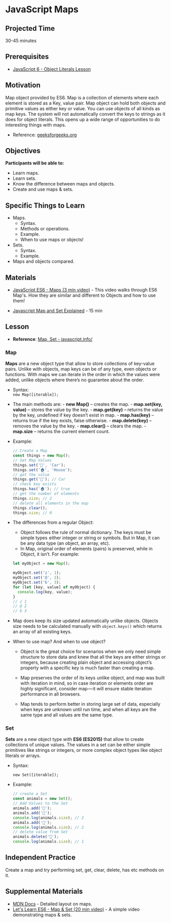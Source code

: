 # JavaScript Maps

## Projected Time

30-45 minutes

## Prerequisites

- [JavaScript 6 - Object Literals Lesson](../javascript/javascript-6-object-literals.md)

## Motivation

Map object provided by ES6. Map is a collection of elements where each element is stored as a Key, value pair. Map object can hold both objects and primitive values as either key or value. You can use objects of all kinds as map keys. The system will not automatically convert the keys to strings as it does for object literals. This opens up a wide range of opportunities to do interesting things with maps.

- Reference: [geeksforgeeks.org](https://www.geeksforgeeks.org/map-in-javascript/)

## Objectives

**Participants will be able to:**

- Learn maps.
- Learn sets.
- Know the difference between maps and objects.
- Create and use maps & sets.

## Specific Things to Learn

- Maps.
  - Syntax.
  - Methods or operations.
  - Example.
  - When to use maps or objects!
- Sets.
  - Syntax.
  - Example.
- Maps and objects compared.

## Materials

- [JavaScript ES6 - Maps (3 min video)](https://www.youtube.com/watch?v=QjYk58e-8v4) - This video walks through ES6 Map's. How they are similar and different to Objects and how to use them!

- [Javascript Map and Set Explained](https://www.youtube.com/watch?v=hLgUTM3FOII) - 15 min

## Lesson

- **Reference**: [Map, Set - javascript.info/](https://javascript.info/map-set-weakmap-weakset)

### Map

**Maps** are a new object type that allow to store collections of key-value pairs. Unlike with objects, map keys can be of any type, even objects or functions. With maps we can iterate in the order in which the values were added, unlike objects where there’s no guarantee about the order.

- Syntax:<br>
  `new Map([iterable]);`

- The main methods are: - **new Map()** – creates the map. - **map.set(key, value)** – stores the value by the key. - **map.get(key)** – returns the value by the key, undefined if key doesn’t exist in map. - **map.has(key)** – returns true if the key exists, false otherwise. - **map.delete(key)** – removes the value by the key. - **map.clear()** – clears the map. - **map.size** – returns the current element count.

- Example:

  ```javascript
  // Create a Map
  const things = new Map();
  // Set Map Values
  things.set('🚗', 'Car');
  things.set('🏠', 'House');
  // get the value
  things.get('🚗'); // Car
  // check key exists
  things.has('🏠'); // true
  // get the number of elements
  things.size; // 2
  // delete all elements in the map
  things.clear();
  things.size; // 0
  ```

- The differences from a regular Object:

  - Object follows the rule of normal dictionary. The keys must be simple types  either integer or string or symbols. But in Map, it can be any data type (an object, an array, etc).
  - In Map, original order of elements (pairs) is preserved, while in Object, it isn’t. For example:

  ```javascript
  let myObject = new Map();

  myObject.set('z', 1);
  myObject.set('@', 2);
  myObject.set('b', 3);
  for (let [key, value] of myObject) {
    console.log(key, value);
  }
  // z 1
  // @ 2
  // b 3
  ```

- Map does keep its size updated automatically unlike objects. Objects size needs to be calculated manually with `object.keys()` which returns an array of all existing keys.

- When to use map? And when to use object?

  - Object is the great choice for scenarios when we only need simple structure to store data and knew that all the keys are either strings or integers, because creating plain object and accessing object’s property with a specific key is much faster than creating a map.

  - Map preserves the order of its keys  unlike object, and map was built with iteration in mind, so in case iteration or elements order are highly significant, consider map — it will ensure stable iteration performance in all browsers.

  - Map tends to perform better in storing large set of data, especially when keys are unknown until run time, and when all keys are the same type and all values are the same type.

### Set

**Sets** are a new object type with **ES6 (ES2015)** that allow to create collections of unique values. The values in a set can be either simple primitives like strings or integers, or more complex object types like object literals or arrays.

- Syntax:<br>

  `new Set([iterable]);`

- Example:

  ```javascript
  // create a Set
  const animals = new Set();
  // Add Values to the Set
  animals.add('🐷');
  animals.add('🐼');
  console.log(animals.size); // 2
  animals.add('🐼');
  console.log(animals.size); // 2
  // delete value from Set
  animals.delete('🐼');
  console.log(animals.size); // 1
  ```

## Independent Practice

Create a map and try performing set, get, clear, delete, has etc methods on it.

## Supplemental Materials

- [MDN Docs](https://developer.mozilla.org/en-US/docs/Web/JavaScript/Reference/Global_Objects/Map) - Detailed layout on maps.
- [Let's Learn ES6 - Map & Set (20 min video)](https://www.youtube.com/watch?v=4B4Q0EZVPU8) - A simple video demonstrating maps & sets.
